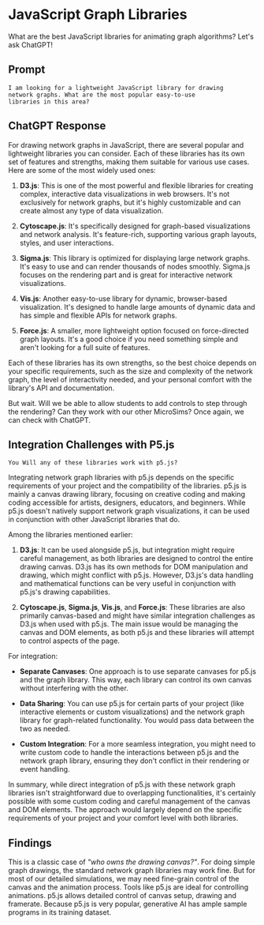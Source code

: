 # JavaScript Graph Libraries

What are the best JavaScript libraries for animating graph algorithms?
Let's ask ChatGPT!

## Prompt

```linenums="0"
I am looking for a lightweight JavaScript library for drawing
network graphs. What are the most popular easy-to-use
libraries in this area?
```

## ChatGPT Response

For drawing network graphs in JavaScript, there are several popular and lightweight libraries you can consider. Each of these libraries has its own set of features and strengths, making them suitable for various use cases. Here are some of the most widely used ones:

1.  **D3.js**: This is one of the most powerful and flexible libraries for creating complex, interactive data visualizations in web browsers. It's not exclusively for network graphs, but it's highly customizable and can create almost any type of data visualization.

2.  **Cytoscape.js**: It's specifically designed for graph-based visualizations and network analysis. It's feature-rich, supporting various graph layouts, styles, and user interactions.

3.  **Sigma.js**: This library is optimized for displaying large network graphs. It's easy to use and can render thousands of nodes smoothly. Sigma.js focuses on the rendering part and is great for interactive network visualizations.

4.  **Vis.js**: Another easy-to-use library for dynamic, browser-based visualization. It's designed to handle large amounts of dynamic data and has simple and flexible APIs for network graphs.

5.  **Force.js**: A smaller, more lightweight option focused on force-directed graph layouts. It's a good choice if you need something simple and aren't looking for a full suite of features.

Each of these libraries has its own strengths, so the best choice depends on your specific requirements, such as the size and complexity of the network graph, the level of interactivity needed, and your personal comfort with the library's API and documentation.

But wait.  Will we be able to allow students to add controls to
step through the rendering?  Can they work with our other MicroSims?
Once again, we can check with ChatGPT.

## Integration Challenges with P5.js

```
You Will any of these libraries work with p5.js?
```

Integrating network graph libraries with p5.js depends on the specific requirements of your project and the compatibility of the libraries. p5.js is mainly a canvas drawing library, focusing on creative coding and making coding accessible for artists, designers, educators, and beginners. While p5.js doesn't natively support network graph visualizations, it can be used in conjunction with other JavaScript libraries that do.

Among the libraries mentioned earlier:

1.  **D3.js**: It can be used alongside p5.js, but integration might require careful management, as both libraries are designed to control the entire drawing canvas. D3.js has its own methods for DOM manipulation and drawing, which might conflict with p5.js. However, D3.js's data handling and mathematical functions can be very useful in conjunction with p5.js's drawing capabilities.

2.  **Cytoscape.js**, **Sigma.js**, **Vis.js**, and **Force.js**: These libraries are also primarily canvas-based and might have similar integration challenges as D3.js when used with p5.js. The main issue would be managing the canvas and DOM elements, as both p5.js and these libraries will attempt to control aspects of the page.

For integration:

-   **Separate Canvases**: One approach is to use separate canvases for p5.js and the graph library. This way, each library can control its own canvas without interfering with the other.

-   **Data Sharing**: You can use p5.js for certain parts of your project (like interactive elements or custom visualizations) and the network graph library for graph-related functionality. You would pass data between the two as needed.

-   **Custom Integration**: For a more seamless integration, you might need to write custom code to handle the interactions between p5.js and the network graph library, ensuring they don't conflict in their rendering or event handling.

In summary, while direct integration of p5.js with these network graph libraries isn't straightforward due to overlapping functionalities, it's certainly possible with some custom coding and careful management of the canvas and DOM elements. The approach would largely depend on the specific requirements of your project and your comfort level with both libraries.

## Findings

This is a classic case of *"who owns the drawing canvas?"*.  For doing
simple graph drawings, the standard network graph libraries may work fine.
But for most of our detailed simulations, we may need fine-grain
control of the canvas and the animation process.  Tools like
p5.js are ideal for controlling animations.  p5.js allows detailed control of
canvas setup, drawing and framerate.  Because p5.js is very popular, generative AI
has ample sample programs in its training dataset.